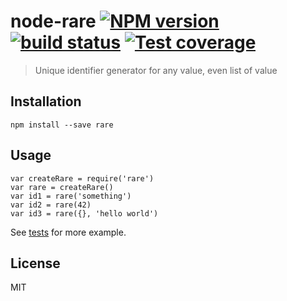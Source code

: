 # node-rare [![NPM version][npm-image]][npm-url] [![build status][travis-image]][travis-url] [![Test coverage][coveralls-image]][coveralls-url]

> Unique identifier generator for any value, even list of value

## Installation

    npm install --save rare

## Usage

    var createRare = require('rare')
    var rare = createRare()
    var id1 = rare('something')
    var id2 = rare(42)
    var id3 = rare({}, 'hello world')

See [tests](test/index.js) for more example.

## License

MIT

[npm-image]: https://img.shields.io/npm/v/rare.svg?style=flat
[npm-url]: https://npmjs.org/package/rare
[travis-image]: https://img.shields.io/travis/CatTail/node-rare.svg?style=flat
[travis-url]: https://travis-ci.org/CatTail/node-rare
[coveralls-image]: https://img.shields.io/coveralls/CatTail/node-rare.svg?style=flat
[coveralls-url]: https://coveralls.io/r/CatTail/node-rare?branch=master
